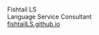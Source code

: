 <html>
Fishtail LS<br>
Language Service Consultant<br>
<a href="https://fishtailLS.github.io">fishtailLS.github.io</a>
</html>

